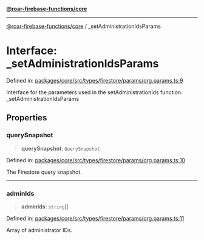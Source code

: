 [**@roar-firebase-functions/core**](../README.md)

---

[@roar-firebase-functions/core](../README.md) / \_setAdministrationIdsParams

# Interface: \_setAdministrationIdsParams

Defined in: [packages/core/src/types/firestore/params/org.params.ts:9](https://github.com/yeatmanlab/roar-firebase-functions/blob/0fc701649174b7557e55644b1065be2fa3d3d7ca/packages/core/src/types/firestore/params/org.params.ts#L9)

Interface for the parameters used in the setAdministrationIds function.
\_setAdministrationIdsParams

## Properties

### querySnapshot

> **querySnapshot**: `QuerySnapshot`

Defined in: [packages/core/src/types/firestore/params/org.params.ts:10](https://github.com/yeatmanlab/roar-firebase-functions/blob/0fc701649174b7557e55644b1065be2fa3d3d7ca/packages/core/src/types/firestore/params/org.params.ts#L10)

The Firestore query snapshot.

---

### adminIds

> **adminIds**: `string`[]

Defined in: [packages/core/src/types/firestore/params/org.params.ts:11](https://github.com/yeatmanlab/roar-firebase-functions/blob/0fc701649174b7557e55644b1065be2fa3d3d7ca/packages/core/src/types/firestore/params/org.params.ts#L11)

Array of administrator IDs.
